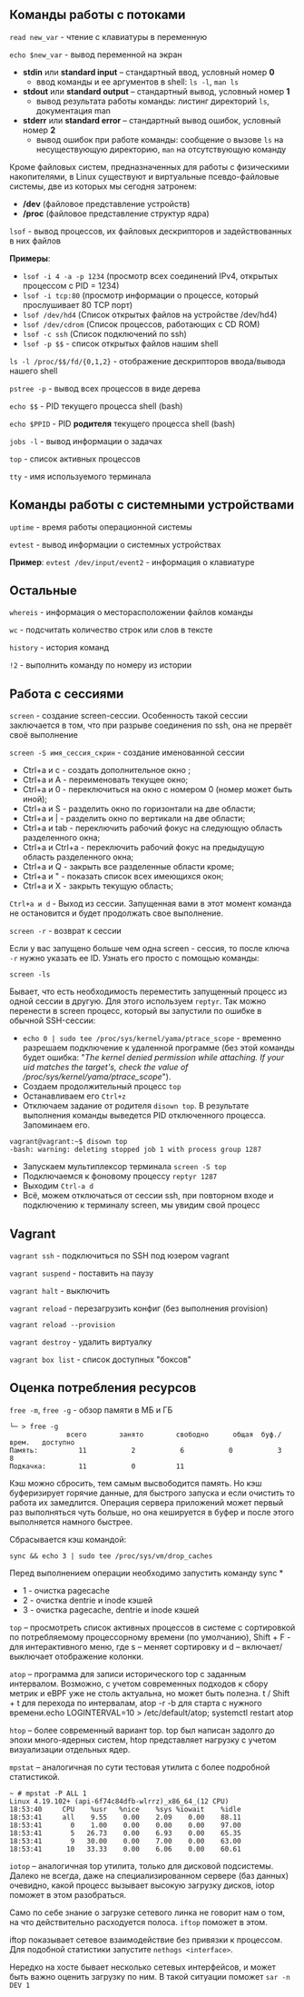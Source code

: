 ## Команды работы с потоками

`read new_var` - чтение с клавиатуры в переменную

`echo $new_var` - вывод переменной на экран

* **stdin** или **standard input** – стандартный ввод, условный номер **0**
  * ввод команды и ее аргументов в shell: `ls -l`, `man ls`
* **stdout** или **standard output** – стандартный вывод, условный номер **1**
  * вывод результата работы команды: листинг директорий `ls`, документация man
* **stderr** или **standard error** – стандартный вывод ошибок, условный номер **2**
  * вывод ошибок при работе команды: сообщение о вызове `ls` на несуществующую директорию, `man` на отсутствующую команду

Кроме файловых систем, предназначенных для работы с физическими накопителями, в Linux существуют и виртуальные псевдо-файловые системы, две из которых мы сегодня затронем:
* **/dev** (файловое представление устройств)
* **/proc** (файловое представление структур ядра)


`lsof` - вывод процессов, их файловых дескрипторов и задействованных в них файлов

**Примеры**:
* `lsof -i 4 -a -p 1234` (просмотр всех соединений IPv4, открытых процессом с PID = 1234)
* `lsof -i tcp:80` (просмотр информации о процессе, который прослушивает 80 TCP порт)
* `lsof /dev/hd4` (Список открытых файлов на устройстве /dev/hd4)
* `lsof /dev/cdrom` (Список процессов, работающих с CD ROM)
* `lsof -c ssh` (Список подключений по ssh)
* `lsof -p $$` - список открытых файлов нашим shell
 

`ls -l /proc/$$/fd/{0,1,2}` - отображение дескрипторов ввода/вывода нашего shell

`pstree -p` - вывод всех процессов в виде дерева

`echo $$` - PID текущего процесса shell (bash)

`echo $PPID` - PID **родителя** текущего процесса shell (bash)

`jobs -l` - вывод информации о задачах

`top` - список активных процессов

`tty` - имя используемого терминала

## Команды работы с системными устройствами

`uptime` - время работы операционной системы

`evtest` - вывод информации о системных устройствах

**Пример**:
`evtest /dev/input/event2` - информация о клавиатуре

## Остальные

`whereis` - информация о месторасположении файлов команды

`wc` - подсчитать количество строк или слов в тексте

`history` - история команд

`!2` - выполнить команду по номеру из истории

## Работа с сессиями

`screen` - создание screen-сессии. Особенность такой сессии заключается в том, что при разрыве соединения по ssh, она не прервёт своё выполнение

`screen -S имя_сессия_скрин` - создание именованной сессии


* Ctrl+a и c - создать дополнительное окно ;
* Ctrl+a и A - переименовать текущее окно;
* Ctrl+a и 0 - переключиться на окно с номером 0 (номер может быть иной);
* Ctrl+a и S - разделить окно по горизонтали на две области;
* Ctrl+a и | - разделить окно по вертикали на две области;
* Ctrl+a и tab - переключить рабочий фокус на следующую область разделенного окна;
* Ctrl+a и Ctrl+a - переключить рабочий фокус на предыдущую область разделенного окна;
* Ctrl+a и Q - закрыть все разделенные области кроме;
* Ctrl+a и " - показать список всех имеющихся окон;
* Ctrl+a и X - закрыть текущую область;

`Ctrl+a и d` - Выход из сессии. Запущенная вами в этот момент команда не остановится и будет продолжать свое выполнение.

`screen -r` - возврат к сессии

Если у вас запущено больше чем одна screen - сессия, то после ключа `-r` нужно указать ее ID. Узнать его просто с помощью команды:

`screen -ls`

Бывает, что есть необходимость переместить запущенный процесс из одной сессии в другую. Для этого используем `reptyr`. Так можно перенести в screen процесс, который вы запустили по ошибке в обычной SSH-сессии:

* `echo 0 | sudo tee /proc/sys/kernel/yama/ptrace_scope` - временно разрешаем подключение к удаленной программе (без этой команды будет ошибка: "*The kernel denied permission while attaching. If your uid matches the target's, check the value of /proc/sys/kernel/yama/ptrace_scope*").
* Создаем продолжительный процесс `top`
* Останавливаем его `Ctrl+z`
* Отключаем задание от родителя `disown top`. В результате выполнения команды выведется PID отключенного процесса. Запоминаем его.
```commandline
vagrant@vagrant:~$ disown top
-bash: warning: deleting stopped job 1 with process group 1287
```
* Запускаем мультиплексор терминала `screen -S top`
* Подключаемся к фоновому процессу `reptyr 1287`
* Выходим `Ctrl-a d`
* Всё, можем отключаться от сессии ssh, при повторном входе и подключению к терминалу screen, мы увидим свой процесс 


## Vagrant

`vagrant ssh` - подключиться по SSH под юзером vagrant

`vagrant suspend` - поставить на паузу

`vagrant halt` - выключить

`vagrant reload` - перезагрузить конфиг (без выполнения provision)

`vagrant reload --provision`

`vagrant destroy` - удалить виртуалку

`vagrant box list` - cписок доступных "боксов"

## Оценка потребления ресурсов

`free -m`, `free -g` - обзор памяти в МБ и ГБ

```commandline
└─ > free -g
              всего        занято        свободно      общая  буф./врем.   доступно
Память:          11           2           6           0           3           8
Подкачка:        11           0          11
```

Кэш можно сбросить, тем самым высвободится память. Но кэш буферизирует горячие данные, для быстрого запуска и если очистить то работа их замедлится.
Операция сервера приложений может первый раз выполняться чуть больше, но она кешируется в буфер и после этого выполняется намного быстрее.

Сбрасывается кэш командой:

`sync && echo 3 | sudo tee /proc/sys/vm/drop_caches`

Перед выполнением операции необходимо запустить команду sync
* 
* 1 - очистка pagecache
* 2 - очистка dentrie и inode кэшей
* 3 - очистка pagecache, dentrie и inode кэшей

`top` – просмотреть список активных процессов в системе с сортировкой по потребляемому процессорному времени (по умолчанию), Shift + F - для интерактивного меню, где s – меняет сортировку и d – включает/выключает отображение колонки.

`atop` – программа для записи исторического top с заданным интервалом. Возможно, с учетом современных подходов к сбору метрик и eBPF уже не столь актуальна, но может быть полезна. t / Shift + t для перехода по интервалам, atop -r <log> -b <time> для старта с нужного времени.echo LOGINTERVAL=10 > /etc/default/atop; systemctl restart atop

`htop` – более современный вариант top. top был написан задолго до эпохи много-ядерных систем, htop представляет нагрузку с учетом визуализации отдельных ядер.

`mpstat` – аналогичная по сути тестовая утилита с более подробной статистикой.
```commandline
~ # mpstat -P ALL 1
Linux 4.19.102+ (api-6f74c84dfb-wlrrz)_x86_64_(12 CPU)
18:53:40     CPU    %usr   %nice    %sys %iowait    %idle
18:53:41     all    9.55    0.00    2.09    0.00    88.11
18:53:41       0    1.00    0.00    0.00    0.00    97.00
18:53:41       5   26.73    0.00    6.93    0.00    65.35
18:53:41       9   30.00    0.00    7.00    0.00    63.00
18:53:41      10   33.33    0.00    6.06    0.00    60.61
```
`iotop` – аналогичная top утилита, только для дисковой подсистемы. Далеко не всегда, даже на специализированном сервере (баз данных) очевидно, какой процесс вызывает высокую загрузку дисков, iotop поможет в этом разобраться.

Само по себе знание о загрузке сетевого линка не говорит нам о том, на что действительно расходуется полоса. `iftop` поможет в этом.

iftop показывает сетевое взаимодействие без привязки к процессом. Для подобной статистики запустите `nethogs <interface>`.

Нередко на хосте бывает несколько сетевых интерфейсов, и может быть важно оценить загрузку по ним. В такой ситуации поможет `sar -n DEV 1`